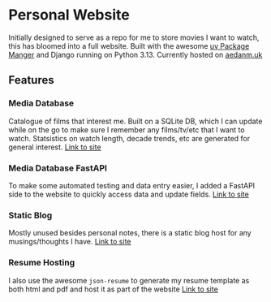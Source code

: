 # Personal Website

Initially designed to serve as a repo for me to store movies I want to watch, this has bloomed into a full website. Built with the awesome [uv Package Manger](https://github.com/astral-sh/uv) and Django running on Python 3.13.
Currently hosted on [aedanm.uk](https://aedanm.uk)

## Features

### Media Database

Catalogue of films that interest me. Built on a SQLite DB, which I can update while on the go to make sure I remember any films/tv/etc that I want to watch. Statsistics on watch length, decade trends, etc are generated for general interest.
[Link to site](https://aedanm.uk/media)

### Media Database FastAPI

To make some automated testing and data entry easier, I added a FastAPI side to the website to quickly access data and update fields.
[Link to site](https://aedanm.uk/media/api)

### Static Blog

Mostly unused besides personal notes, there is a static blog host for any musings/thoughts I have.
[Link to site](https://aedanm.uk/blog)

### Resume Hosting

I also use the awesome `json-resume` to generate my resume template as both html and pdf and host it as part of the website
[Link to site](https://aedanm.uk/resume)

